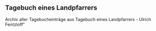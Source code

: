 ## Tagebuch eines Landpfarrers
Archiv aller Tagebucheinträge aus Tagebuch eines Landpfarrers - Ulrich Fentzloff"